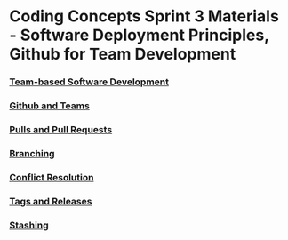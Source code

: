 # Coding Concepts Sprint 3 Materials - Software Deployment Principles, Github for Team Development

### [Team-based Software Development](teamBasedSoftwareDevelopment.md)

### [Github and Teams](githubAndTeams.md)

### [Pulls and Pull Requests](pullsAndPullRequests.md)

### [Branching](branching.md)

### [Conflict Resolution](conflcitResolution.md)

### [Tags and Releases](tagsAndReleases.md)

### [Stashing](stashing.md)




